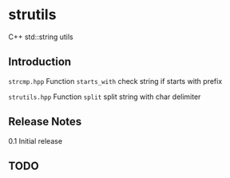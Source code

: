 # strutils

C++ std::string utils

## Introduction

`strcmp.hpp`
Function `starts_with` check string if starts with prefix

`strutils.hpp`
Function `split` split string with char delimiter

## Release Notes
0.1 Initial release

## TODO
